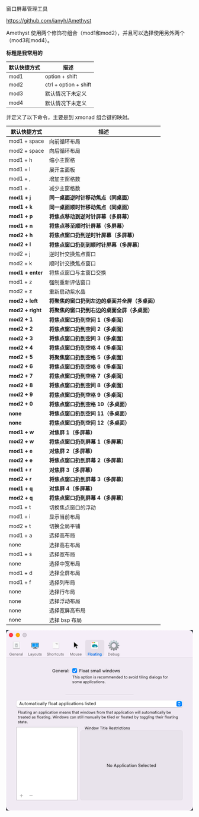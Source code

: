 窗口屏幕管理工具

https://github.com/ianyh/Amethyst

Amethyst 使用两个修饰符组合（mod1和mod2），并且可以选择使用另外两个（mod3和mod4）。

**标粗是我常用的**

| 默认快捷方式 | 描述                  |
| ------------ | --------------------- |
| mod1         | option + shift        |
| mod2         | ctrl + option + shift |
| mod3         | 默认情况下未定义      |
| mod4         | 默认情况下未定义      |

并定义了以下命令，主要是到 xmonad 组合键的映射。

| 默认快捷方式     | 描述                                           |
| ---------------- | ---------------------------------------------- |
| mod1 + space     | 向前循环布局                                   |
| mod2 + space     | 向后循环布局                                   |
| mod1 + h         | 缩小主窗格                                     |
| mod1 + l         | 展开主面板                                     |
| mod1 + ,         | 增加主窗格数                                   |
| mod1 + .         | 减少主窗格数                                   |
| **mod1 + j**     | **同一桌面逆时针移动焦点（同桌面）**           |
| **mod1 + k**     | **同一桌面顺时针移动焦点（同桌面）**           |
| **mod1 + p**     | **将焦点移动到逆时针屏幕（多屏幕）**           |
| **mod1 + n**     | **将焦点移至顺时针屏幕（多屏幕）**             |
| **mod2 + h**     | **将焦点窗口扔到逆时针屏幕（多屏幕）**         |
| **mod2 + l**     | **将焦点窗口扔到到顺时针屏幕（多屏幕）**       |
| mod2 + j         | 逆时针交换焦点窗口                             |
| mod2 + k         | 顺时针交换焦点窗口                             |
| **mod1 + enter** | 将焦点窗口与主窗口交换                         |
| mod1 + z         | 强制重新评估窗口                               |
| mod2 + z         | 重新启动紫水晶                                 |
| **mod2 + left**  | **将聚焦的窗口扔到左边的桌面并全屏（多桌面）** |
| **mod2 + right** | **将聚焦的窗口扔到右边的桌面全屏（多桌面）**   |
| **mod2 + 1**     | **将焦点窗口扔到空间 1（多桌面）**             |
| **mod2 + 2**     | **将焦点窗口扔到空间 2（多桌面）**             |
| **mod2 + 3**     | **将焦点窗口扔到空间 3（多桌面）**             |
| **mod2 + 4**     | **将焦点窗口扔到空格 4（多桌面）**             |
| **mod2 + 5**     | **将聚焦窗口扔到空格 5（多桌面）**             |
| **mod2 + 6**     | **将焦点窗口扔到空格 6（多桌面）**             |
| **mod2 + 7**     | **将焦点窗口扔到空格 7（多桌面）**             |
| **mod2 + 8**     | **将焦点窗口扔到空间 8（多桌面）**             |
| **mod2 + 9**     | **将焦点窗口扔到空格 9（多桌面）**             |
| **mod2 + 0**     | **将焦点窗口扔到空格 10（多桌面）**            |
| **none**         | **将焦点窗口扔到空间 11（多桌面）**            |
| **none**         | **将焦点窗口扔到空间 12（多桌面）**            |
| **mod1 + w**     | **对焦屏 1（多屏幕）**                         |
| **mod2 + w**     | **将焦点窗口扔到屏幕 1（多屏幕）**             |
| **mod1 + e**     | **对焦屏 2（多屏幕）**                         |
| **mod2 + e**     | **将焦点窗口扔到屏幕 2（多屏幕）**             |
| **mod1 + r**     | **对焦屏 3（多屏幕）**                         |
| **mod2 + r**     | **将焦点窗口扔到屏幕 3（多屏幕）**             |
| **mod1 + q**     | **对焦屏 4（多屏幕）**                         |
| **mod2 + q**     | **将焦点窗口扔到屏幕 4（多屏幕）**             |
| mod1 + t         | 切换焦点窗口的浮动                             |
| mod1 + i         | 显示当前布局                                   |
| mod2 + t         | 切换全局平铺                                   |
| mod1 + a         | 选择高布局                                     |
| none             | 选择高右布局                                   |
| mod1 + s         | 选择宽布局                                     |
| none             | 选择中宽布局                                   |
| mod1 + d         | 选择全屏布局                                   |
| mod1 + f         | 选择列布局                                     |
| none             | 选择行布局                                     |
| none             | 选择浮动布局                                   |
| none             | 选择宽屏高布局                                 |
| none             | 选择 bsp 布局                                  |



![img](./assets/1686105074679-5ec15f82-fc8b-4323-81db-3c259023a350.png)